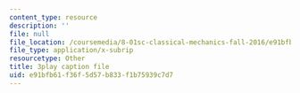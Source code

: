 ```yaml
---
content_type: resource
description: ''
file: null
file_location: /coursemedia/8-01sc-classical-mechanics-fall-2016/e91bfb61f36f5d57b833f1b75939c7d7_7TljYDljC5w.vtt
file_type: application/x-subrip
resourcetype: Other
title: 3play caption file
uid: e91bfb61-f36f-5d57-b833-f1b75939c7d7
---
```

